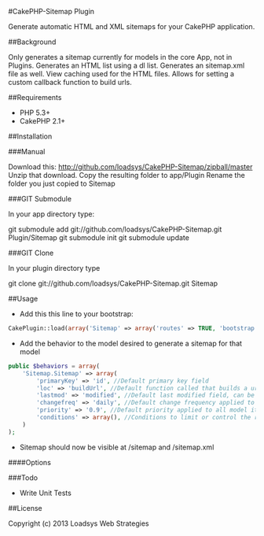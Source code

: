 #CakePHP-Sitemap Plugin

Generate automatic HTML and XML sitemaps for your CakePHP application.

##Background

Only generates a sitemap currently for models in the core App, not in Plugins.
Generates an HTML list using a dl list.
Generates an sitemap.xml file as well.
View caching used for the HTML files.
Allows for setting a custom callback function to build urls.

##Requirements

* PHP 5.3+
* CakePHP 2.1+

##Installation

###Manual

Download this: http://github.com/loadsys/CakePHP-Sitemap/zipball/master
Unzip that download.
Copy the resulting folder to app/Plugin
Rename the folder you just copied to Sitemap

###GIT Submodule

In your app directory type:

git submodule add git://github.com/loadsys/CakePHP-Sitemap.git Plugin/Sitemap
git submodule init
git submodule update

###GIT Clone

In your plugin directory type

git clone git://github.com/loadsys/CakePHP-Sitemap.git Sitemap

##Usage

* Add this this line to your bootstrap:
````php
CakePlugin::load(array('Sitemap' => array('routes' => TRUE, 'bootstrap' => TRUE)));
````

* Add the behavior to the model desired to generate a sitemap for that model
````php
public $behaviors = array(
	'Sitemap.Sitemap' => array(
		'primaryKey' => 'id', //Default primary key field
		'loc' => 'buildUrl', //Default function called that builds a url, passes parameters (Model $Model, $primaryKey)
		'lastmod' => 'modified', //Default last modified field, can be set to FALSE if no field for this
		'changefreq' => 'daily', //Default change frequency applied to all model items of this type, can be set to FALSE to pass no value
		'priority' => '0.9', //Default priority applied to all model items of this type, can be set to FALSE to pass no value
		'conditions' => array(), //Conditions to limit or control the returned results for the sitemap
	)
);
````

* Sitemap should now be visible at /sitemap and /sitemap.xml

####Options


###Todo

* Write Unit Tests

##License

Copyright (c) 2013 Loadsys Web Strategies